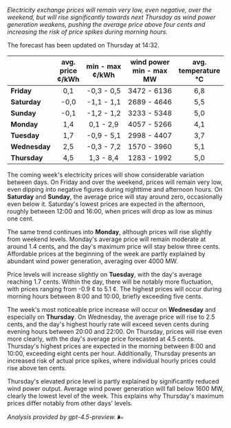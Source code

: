 *Electricity exchange prices will remain very low, even negative, over the weekend, but will rise significantly towards next Thursday as wind power generation weakens, pushing the average price above four cents and increasing the risk of price spikes during morning hours.*

The forecast has been updated on Thursday at 14:32.

|          | avg.<br>price<br>¢/kWh | min - max<br>¢/kWh | wind power<br>min - max<br>MW | avg.<br>temperature<br>°C |
|:-------------|:----------------:|:----------------:|:-------------:|:-------------:|
| **Friday** | 0,1 | -0,3 - 0,5 | 3472 - 6136 | 6,8 |
| **Saturday** | -0,0 | -1,1 - 1,1 | 2689 - 4646 | 5,5 |
| **Sunday** | -0,1 | -1,2 - 1,2 | 3233 - 5348 | 5,0 |
| **Monday** | 1,4 | 0,1 - 2,9 | 4057 - 5266 | 4,1 |
| **Tuesday** | 1,7 | -0,9 - 5,1 | 2998 - 4407 | 3,7 |
| **Wednesday** | 2,5 | -0,3 - 7,2 | 1570 - 3960 | 5,1 |
| **Thursday** | 4,5 | 1,3 - 8,4 | 1283 - 1992 | 5,0 |

The coming week's electricity prices will show considerable variation between days. On Friday and over the weekend, prices will remain very low, even dipping into negative figures during nighttime and afternoon hours. On **Saturday** and **Sunday**, the average price will stay around zero, occasionally even below it. Saturday's lowest prices are expected in the afternoon, roughly between 12:00 and 16:00, when prices will drop as low as minus one cent.

The same trend continues into **Monday**, although prices will rise slightly from weekend levels. Monday's average price will remain moderate at around 1.4 cents, and the day's maximum price will stay below three cents. Affordable prices at the beginning of the week are partly explained by abundant wind power generation, averaging over 4000 MW.

Price levels will increase slightly on **Tuesday**, with the day's average reaching 1.7 cents. Within the day, there will be notably more fluctuation, with prices ranging from -0.9 ¢ to 5.1 ¢. The highest prices will occur during morning hours between 8:00 and 10:00, briefly exceeding five cents.

The week's most noticeable price increase will occur on **Wednesday** and especially on **Thursday**. On Wednesday, the average price will rise to 2.5 cents, and the day's highest hourly rate will exceed seven cents during evening hours between 20:00 and 22:00. On Thursday, prices will rise even more clearly, with the day's average price forecasted at 4.5 cents. Thursday's highest prices are expected in the morning between 8:00 and 10:00, exceeding eight cents per hour. Additionally, Thursday presents an increased risk of actual price spikes, where individual hourly prices could rise above ten cents.

Thursday's elevated price level is partly explained by significantly reduced wind power output. Average wind power generation will fall below 1600 MW, clearly the lowest level of the week. This explains why Thursday's maximum prices differ notably from other days' levels.

*Analysis provided by gpt-4.5-preview.* 🌬️
